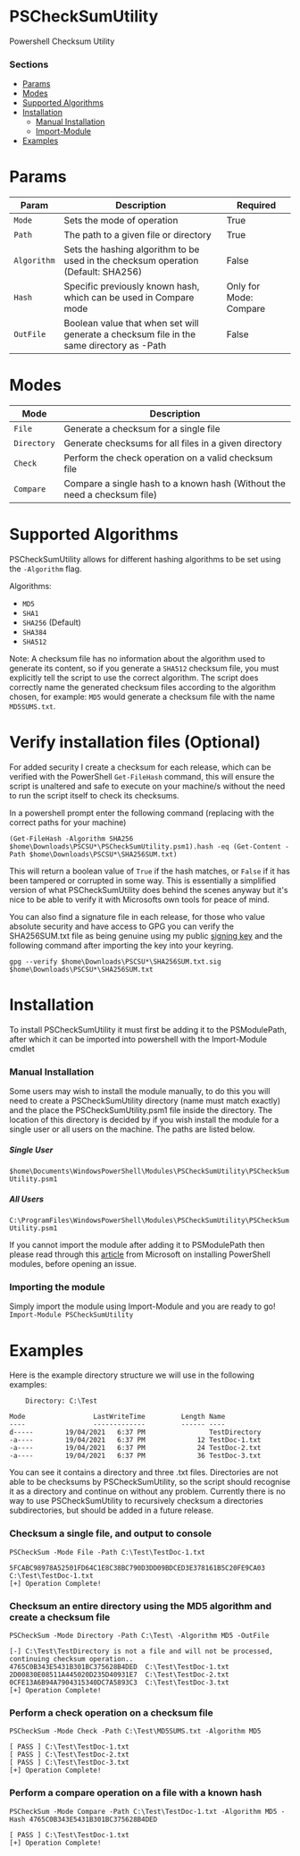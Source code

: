 # PSCheckSumUtility
Powershell Checksum Utility

### Sections
- [Params](https://github.com/0xDAWS/PSCheckSumUtility#params)
- [Modes](https://github.com/0xDAWS/PSCheckSumUtility#modes)
- [Supported Algorithms](https://github.com/0xDAWS/PSCheckSumUtility#supported-algorithms)
- [Installation](https://github.com/0xDAWS/PSCheckSumUtility#installation)
    - [Manual Installation](https://github.com/0xDAWS/PSCheckSumUtility#manual-installation)
    - [Import-Module](https://github.com/0xDAWS/PSCheckSumUtility#importing-the-module)
- [Examples](https://github.com/0xDAWS/PSCheckSumUtility#examples)

# Params
| Param | Description | Required |
| --- | --- | --- |
| `Mode` | Sets the mode of operation | True |
| `Path` | The path to a given file or directory | True |
| `Algorithm` | Sets the hashing algorithm to be used in the checksum operation (Default: SHA256) | False |
| `Hash` | Specific previously known hash, which can be used in Compare mode | Only for Mode: Compare | 
| `OutFile` | Boolean value that when set will generate a checksum file in the same directory as -Path | False |

# Modes
| Mode | Description |
| --- | --- |
| `File` | Generate a checksum for a single file |
| `Directory` | Generate checksums for all files in a given directory |
| `Check` | Perform the check operation on a valid checksum file |
| `Compare` | Compare a single hash to a known hash (Without the need a checksum file) |

# Supported Algorithms
PSCheckSumUtility allows for different hashing algorithms to be set using the `-Algorithm` flag. 

Algorithms: 
- `MD5`
- `SHA1`
- `SHA256` (Default)
- `SHA384`
- `SHA512` 

Note: A checksum file has no information about the algorithm used to generate its content, so if you generate a `SHA512` checksum file, you must explicitly tell the script to use the correct algorithm. The script does correctly name the generated checksum files according to the algorithm chosen, for example: `MD5` would generate a checksum file with the name `MD5SUMS.txt`.

# Verify installation files (Optional)
For added security I create a checksum for each release, which can be verified with the PowerShell `Get-FileHash` command, this will ensure the script is unaltered and safe to execute on your machine/s without the need to run the script itself to check its checksums.

In a powershell prompt enter the following command (replacing with the correct paths for your machine)

```
(Get-FileHash -Algorithm SHA256 $home\Downloads\PSCSU*\PSCheckSumUtility.psm1).hash -eq (Get-Content -Path $home\Downloads\PSCSU*\SHA256SUM.txt)
```
This will return a boolean value of `True` if the hash matches, or `False` if it has been tampered or corrupted in some way. This is essentially a simplified version of what PSCheckSumUtility does behind the scenes anyway but it's nice to be able to verify it with Microsofts own tools for peace of mind.

You can also find a signature file in each release, for those who value absolute security and have access to GPG you can verify the SHA256SUM.txt file as being genuine using my public [signing key](https://github.com/0xDAWS/Public-Keys/blob/main/0xDAWS.SigningKey.Public.asc) and the following command after importing the key into your keyring. 

```
gpg --verify $home\Downloads\PSCSU*\SHA256SUM.txt.sig $home\Downloads\PSCSU*\SHA256SUM.txt
```

# Installation
To install PSCheckSumUtility it must first be adding it to the PSModulePath, after which it can be imported into powershell with the Import-Module cmdlet

### Manual Installation
Some users may wish to install the module manually, to do this you will need to create a PSCheckSumUtility directory (name must match exactly) and the place the PSCheckSumUtility.psm1 file inside the directory. The location of this directory is decided by if you wish install the module for a single user or all users on the machine. The paths are listed below.

##### Single User
```$home\Documents\WindowsPowerShell\Modules\PSCheckSumUtility\PSCheckSumUtility.psm1```

##### All Users
```C:\ProgramFiles\WindowsPowerShell\Modules\PSCheckSumUtility\PSCheckSumUtility.psm1```

If you cannot import the module after adding it to PSModulePath then please read through this [article](https://docs.microsoft.com/en-us/powershell/scripting/developer/module/installing-a-powershell-module?view=powershell-7.1) from Microsoft on installing PowerShell modules, before opening an issue.

### Importing the module
Simply import the module using Import-Module and you are ready to go!
```Import-Module PSCheckSumUtility```

# Examples
Here is the example directory structure we will use in the following examples:
```
    Directory: C:\Test

Mode                 LastWriteTime         Length Name
----                 -------------         ------ ----
d-----        19/04/2021   6:37 PM                TestDirectory
-a----        19/04/2021   6:37 PM             12 TestDoc-1.txt
-a----        19/04/2021   6:37 PM             24 TestDoc-2.txt
-a----        19/04/2021   6:37 PM             36 TestDoc-3.txt
```
You can see it contains a directory and three .txt files. Directories are not able to be checksums by PSCheckSumUtility, so the script should recognise it as a directory and continue on without any problem. Currently there is no way to use PSCheckSumUtility to recursively checksum a directories subdirectories, but should be added in a future release.

### Checksum a single file, and output to console 
```
PSCheckSum -Mode File -Path C:\Test\TestDoc-1.txt

5FCABC98978A52501FD64C1E8C38BC790D3DD09BDCED3E378161B5C20FE9CA03  C:\Test\TestDoc-1.txt
[+] Operation Complete!
```

### Checksum an entire directory using the MD5 algorithm and create a checksum file
```
PSCheckSum -Mode Directory -Path C:\Test\ -Algorithm MD5 -OutFile

[-] C:\Test\TestDirectory is not a file and will not be processed, continuing checksum operation..
4765C0B343E5431B301BC375628B4DED  C:\Test\TestDoc-1.txt
2D00830E08511A445020D235D40931E7  C:\Test\TestDoc-2.txt
0CFE13A6B94A7904315340DC7A5893C3  C:\Test\TestDoc-3.txt
[+] Operation Complete!
```

### Perform a check operation on a checksum file
```
PSCheckSum -Mode Check -Path C:\Test\MD5SUMS.txt -Algorithm MD5

[ PASS ] C:\Test\TestDoc-1.txt
[ PASS ] C:\Test\TestDoc-2.txt
[ PASS ] C:\Test\TestDoc-3.txt
[+] Operation Complete!
```

### Perform a compare operation on a file with a known hash
```
PSCheckSum -Mode Compare -Path C:\Test\TestDoc-1.txt -Algorithm MD5 -Hash 4765C0B343E5431B301BC375628B4DED

[ PASS ] C:\Test\TestDoc-1.txt
[+] Operation Complete!
```
